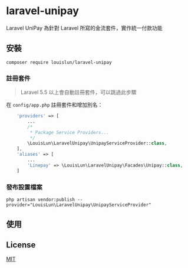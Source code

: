 # laravel-unipay

Laravel UniPay 為針對 Laravel 所寫的金流套件，實作統一付款功能

## 安裝

```
composer require louislun/laravel-unipay
```

### 註冊套件

> Laravel 5.5 以上會自動註冊套件，可以跳過此步驟

在 `config/app.php` 註冊套件和增加別名：

```php
    'providers' => [
        ...
        /*
         * Package Service Providers...
         */
        \LouisLun\LaravelUnipay\UnipayServiceProvider::class,
    ],
    'aliases' => [
        ...
        'Linepay' => \LouisLun\LaravelUnipay\Facades\Unipay::class,
    ]
```

### 發布設置檔案

```
php artisan vendor:publish --provider="LouisLun\LaravelUnipay\UnipayServiceProvider"
```

## 使用

## License

[MIT](./LICENSE)